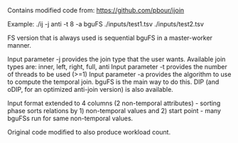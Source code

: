 Contains modified code from: https://github.com/pbour/ijoin

Example:
./ij -j anti -t 8 -a bguFS ./inputs/test1.tsv ./inputs/test2.tsv

FS version that is always used is sequential bguFS in a master-worker manner.

Input parameter -j provides the join type that the user wants. Available join types are: inner, left, right, full, anti
Input parameter -t provides the number of threads to be used (>=1)
Input parameter -a provides the algorithm to use to compute the temporal join. bguFS is the main way to do this. DIP (and oDIP, for an optimized anti-join version) is also available.

Input format extended to 4 columns (2 non-temporal attributes) - sorting phase sorts relations by 1) non-temporal values and 2) start point - many bguFSs run for same non-temporal values.

Original code modified to also produce workload count.
